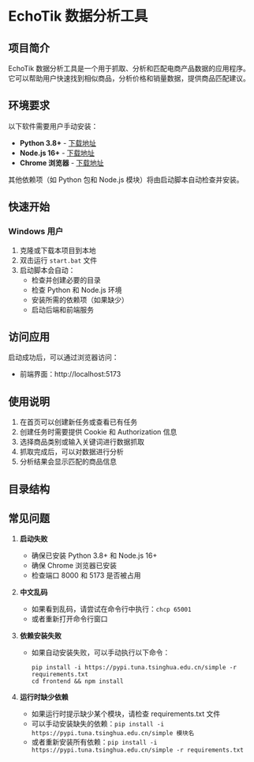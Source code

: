 # EchoTik 数据分析工具

## 项目简介

EchoTik 数据分析工具是一个用于抓取、分析和匹配电商产品数据的应用程序。它可以帮助用户快速找到相似商品，分析价格和销量数据，提供商品匹配建议。

## 环境要求

以下软件需要用户手动安装：

- **Python 3.8+** - [下载地址](https://www.python.org/downloads/)
- **Node.js 16+** - [下载地址](https://nodejs.org/en/download/)
- **Chrome 浏览器** - [下载地址](https://www.google.com/chrome/)

其他依赖项（如 Python 包和 Node.js 模块）将由启动脚本自动检查并安装。

## 快速开始

### Windows 用户

1. 克隆或下载本项目到本地
2. 双击运行 `start.bat` 文件
3. 启动脚本会自动：
   - 检查并创建必要的目录
   - 检查 Python 和 Node.js 环境
   - 安装所需的依赖项（如果缺少）
   - 启动后端和前端服务

## 访问应用

启动成功后，可以通过浏览器访问：

- 前端界面：http://localhost:5173

## 使用说明

1. 在首页可以创建新任务或查看已有任务
2. 创建任务时需要提供 Cookie 和 Authorization 信息
3. 选择商品类别或输入关键词进行数据抓取
4. 抓取完成后，可以对数据进行分析
5. 分析结果会显示匹配的商品信息

## 目录结构

## 常见问题

1. **启动失败**

   - 确保已安装 Python 3.8+ 和 Node.js 16+
   - 确保 Chrome 浏览器已安装
   - 检查端口 8000 和 5173 是否被占用

2. **中文乱码**

   - 如果看到乱码，请尝试在命令行中执行：`chcp 65001`
   - 或者重新打开命令行窗口

3. **依赖安装失败**

   - 如果自动安装失败，可以手动执行以下命令：
     ```
     pip install -i https://pypi.tuna.tsinghua.edu.cn/simple -r requirements.txt
     cd frontend && npm install
     ```

4. **运行时缺少依赖**
   - 如果运行时提示缺少某个模块，请检查 requirements.txt 文件
   - 可以手动安装缺失的依赖：`pip install -i https://pypi.tuna.tsinghua.edu.cn/simple 模块名`
   - 或者重新安装所有依赖：`pip install -i https://pypi.tuna.tsinghua.edu.cn/simple -r requirements.txt`
